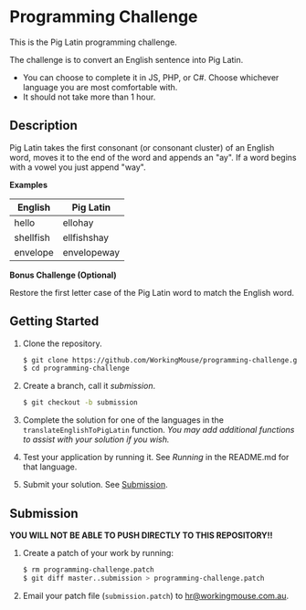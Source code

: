 # Programming Challenge

This is the Pig Latin programming challenge.

The challenge is to convert an English sentence into Pig Latin.

- You can choose to complete it in JS, PHP, or C#.
  Choose whichever language you are most comfortable with.
- It should not take more than 1 hour.

## Description

Pig Latin takes the first consonant (or consonant cluster) of an English word, moves it to the end of the word and appends an "ay". If a word begins with a vowel you just append "way".

**Examples**

| English   | Pig Latin   |
|-----------|-------------|
| hello     | ellohay     |
| shellfish | ellfishshay |
| envelope  | envelopeway |

**Bonus Challenge (Optional)**

Restore the first letter case of the Pig Latin word to match the English word.

## Getting Started

1. Clone the repository.
   ```bash
   $ git clone https://github.com/WorkingMouse/programming-challenge.git
   $ cd programming-challenge
   ```

2. Create a branch, call it *submission*.
   ```bash
   $ git checkout -b submission
   ```

2. Complete the solution for one of the languages in the `translateEnglishToPigLatin` function.
   *You may add additional functions to assist with your solution if you wish.*

3. Test your application by running it. See *Running* in the README.md for that language.

4. Submit your solution. See [Submission](#submission).

## Submission

**YOU WILL NOT BE ABLE TO PUSH DIRECTLY TO THIS REPOSITORY!!**

1. Create a patch of your work by running:
   ```bash
   $ rm programming-challenge.patch
   $ git diff master..submission > programming-challenge.patch
   ```

2. Email your patch file (`submission.patch`) to [hr@workingmouse.com.au](mailto:hr@workingmouse.com.au).
